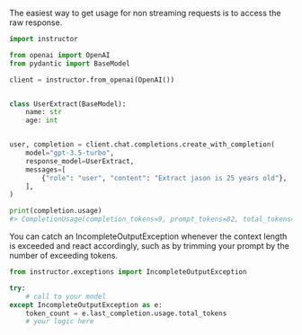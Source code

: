 The easiest way to get usage for non streaming requests is to access the raw response.

```python
import instructor

from openai import OpenAI
from pydantic import BaseModel

client = instructor.from_openai(OpenAI())


class UserExtract(BaseModel):
    name: str
    age: int


user, completion = client.chat.completions.create_with_completion(
    model="gpt-3.5-turbo",
    response_model=UserExtract,
    messages=[
        {"role": "user", "content": "Extract jason is 25 years old"},
    ],
)

print(completion.usage)
#> CompletionUsage(completion_tokens=9, prompt_tokens=82, total_tokens=91)
```

You can catch an IncompleteOutputException whenever the context length is exceeded and react accordingly, such as by trimming your prompt by the number of exceeding tokens.

```python
from instructor.exceptions import IncompleteOutputException

try:
    # call to your model
except IncompleteOutputException as e:
    token_count = e.last_completion.usage.total_tokens
    # your logic here
```
